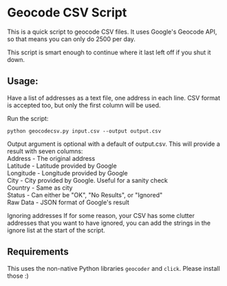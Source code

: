 # Geocode CSV Script

This is a quick script to geocode CSV files. It uses Google's Geocode API, so that means you can only do 2500 per day.

This script is smart enough to continue where it last left off if you shut it down.

## Usage:

Have a list of addresses as a text  file, one address in each line. CSV format is accepted too, but only the first column will be used.

Run the script:

`python geocodecsv.py input.csv --output output.csv`

Output argument is optional with a default of output.csv. This will provide a result with seven columns:  
Address - The original address  
Latitude - Latitude provided by Google  
Longitude - Longitude provided by Google  
City - City provided by Google. Useful for a sanity check  
Country - Same as city  
Status - Can either be "OK", "No Results", or "Ignored"  
Raw Data - JSON format of Google's result

Ignoring addresses
If for some reason, your CSV has some clutter addresses that you want to have ignored, you can add the strings in the ignore list at the start of the script.


## Requirements

This uses the non-native Python libraries `geocoder` and `click`. Please install those :)
